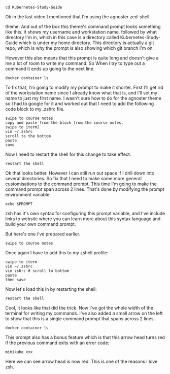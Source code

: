 ```
cd Kubernetes-Study-Guide
```


Ok in the last video I mentioned that I'm using the agnoster zed-shell

theme. And out of the box this theme's command prompt looks something like this. It shows my username and workstation name, followed by what directory I'm in, which in this case is a directory called Kubernetes-Study-Guide which is under my home directory. This directory is actually a git repo, which is why the prompt is also showing which git branch I'm on.


However this also means that this prompt is quite long and doesn't give a me a lot of room to write my command. So When I try to type out a command it ends up going to the next line.

```
docker container ls
```

To fix that, I'm going to modify my prompt to make it shorter. First I'll get rid of the workstation name since I already know what that is, and I'll set my name to just my first name. I wasn't sure how to do for the agnoster theme so I had to google for it and worked out that I need to add the following code block to my .zshrc file.


```
swipe to course notes
copy and paste from the block from the course notes.
swipe to iterm2
vim ~/.zshrc
scroll to the bottom
paste
save
```

Now I need to restart the shell for this change to take effect.


```
restart the shell
```

Ok that looks better. However I can still run out space if I drill down into several directories. So fix that I need to make some more general customisations to the command prompt. This time I'm going to make the command prompt span across 2 lines. That's done by modifying the prompt environment variable:

```
echo $PROMPT
```

zsh has it's own syntax for configuring this prompt variable, and I've include links to website where you can learn more about this syntax language and build your own command prompt.

But here's one i've prepared earlier.

```
swipe to course notes
```

Once again I have to add this to my zshell profile:

```
swipe to iterm
vim ~/.zshrc
vim zshrc # scroll to bottom
paste
then save
```

Now let's load this in by restarting the shell:

```
restart the shell
```

Cool, it looks like that did the trick. Now I've got the whole width of the terminal for writing my commands.
I've also added a small arrow on the left to show that this is a single command prompt that spans across 2 lines.

```
docker container ls
```



This prompt also has a bonus feature which is that this arrow head turns red if the previous command exits with an error code:

```
minikube xxx
```

Here we can see arrow head is now red. This is one of the reasons I love zsh.






